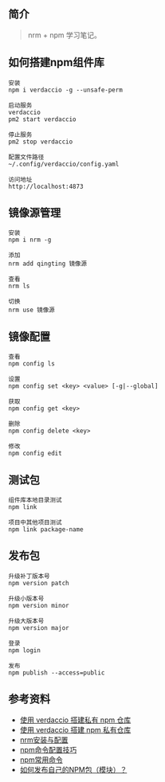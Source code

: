 ## 简介

> nrm + npm 学习笔记。

## 如何搭建npm组件库

```text
安装
npm i verdaccio -g --unsafe-perm

启动服务
verdaccio
pm2 start verdaccio

停止服务
pm2 stop verdaccio

配置文件路径
~/.config/verdaccio/config.yaml

访问地址
http://localhost:4873
```

## 镜像源管理

```text
安装
npm i nrm -g

添加
nrm add qingting 镜像源

查看
nrm ls

切换
nrm use 镜像源
```

## 镜像配置

```text
查看
npm config ls

设置
npm config set <key> <value> [-g|--global]

获取
npm config get <key>

删除
npm config delete <key>

修改
npm config edit
```

## 测试包

```text
组件库本地目录测试
npm link 

项目中其他项目测试
npm link package-name
```

## 发布包

```text
升级补丁版本号
npm version patch

升级小版本号
npm version minor

升级大版本号
npm version major

登录
npm login

发布
npm publish --access=public
```

## 参考资料

- [使用 verdaccio 搭建私有 npm 仓库](https://fe.rualc.com/note/npm-verdaccio.html#npm-install)
- [使用 verdaccio 搭建 npm 私有仓库](https://juejin.cn/post/6844903776533364749)
- [nrm安装与配置](https://juejin.cn/post/6844904008994275335)
- [npm命令配置技巧](https://www.jianshu.com/p/0f8ba68a04ec)
- [npm常用命令](https://www.jianshu.com/p/087d839e1d0c)
- [如何发布自己的NPM包（模块）？](https://juejin.cn/post/6844903673684836365)
